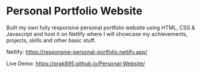 # Personal Portfolio Website
Built my own fully responsive personal portfolio website using HTML, CSS & Javascript and host it on Netlify where I will showcase my achievements, projects, skills and other basic stuff.

Netlify: https://responsive-personal-portfolio.netlify.app/

Live Demo: https://prak895.github.io/Personal-Website/
